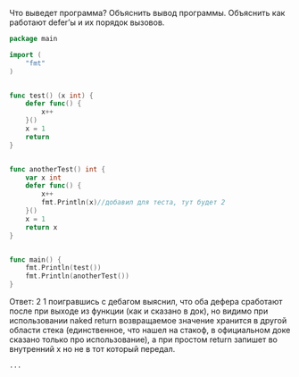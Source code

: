 Что выведет программа? Объяснить вывод программы. Объяснить как работают defer’ы и их порядок вызовов.

```go
package main

import (
	"fmt"
)


func test() (x int) {
	defer func() {
		x++
	}()
	x = 1
	return
}


func anotherTest() int {
	var x int
	defer func() {
		x++
		fmt.Println(x)//добавил для теста, тут будет 2
	}()
	x = 1
	return x
}


func main() {
	fmt.Println(test())
	fmt.Println(anotherTest())
}
```

Ответ:
2
1
поигравшись с дебагом выяснил, что оба дефера сработают после при выходе из функции (как и сказано в док), но видимо при использовании naked return возвращаемое значение хранится в другой области стека (единственное, что нашел на стакоф, в официальном доке сказано только про использование), а при простом return запишет во внутренний x но не в тот который передал.
```
...

```
